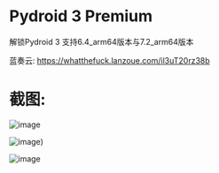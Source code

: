 # Pydroid 3 Premium
解锁Pydroid 3
支持6.4_arm64版本与7.2_arm64版本

蓝奏云:
https://whatthefuck.lanzoue.com/il3uT20rz38b

# 截图:

![image](https://github.com/yd5513868/yep.python.hook/blob/main/截图_1.png)

![image](https://github.com/yd5513868/yep.python.hook/blob/main/截图_2.png))

![image](https://github.com/yd5513868/yep.python.hook/blob/main/截图_3.png)
